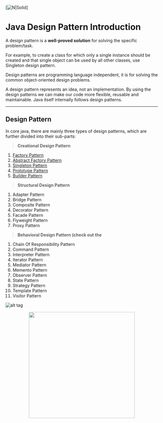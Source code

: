 [![N|Solid](http://scribbledtech.com/wp-content/uploads/2016/10/JAVA-DESIGN-PATTERNS.jpg)]

Java Design Pattern Introduction
==========================
A design pattern is a **well-proved solution** <i class="icon-cog"></i> for solving the specific problem/task. 

For example, to create a class for which only a single instance should be created and that single object can be used by all other classes, use Singleton design pattern.

Design patterns are programming language independent, it is for solving the common object-oriented design problems.

A design pattern represents an idea, not an implementation. By using the design patterns we can make our code more flexible, reusable and maintainable. 
Java itself internally follows design patterns.

----------


Design Pattern
-------------

In core java, there are mainly three types of design patterns, which are further divided into their sub-parts:

>**Creational Design Pattern**
1. [Factory Pattern](src/main/java/com/jmc/creational_patterns/factory_pattern)
2. [Abstract Factory Pattern](src/main/java/com/jmc/creational_patterns/abstract_pattern)
3. [Singleton Pattern](src/main/java/com/jmc/creational_patterns/singleton_pattern)
4. [Prototype Pattern](src/main/java/com/jmc/creational_patterns/prototype_pattern)
5. [Builder Pattern](src/main/java/com/jmc/creational_patterns/builder_pattern)
>**Structural Design Pattern**
1. Adapter Pattern
2. Bridge Pattern
3. Composite Pattern
4. Decorator Pattern
5. Facade Pattern
6. Flyweight Pattern
7. Proxy Pattern
>**Behavioral Design Pattern (check out the**
1. Chain Of Responsibility Pattern
2. Command Pattern
3. Interpreter Pattern
4. Iterator Pattern
5. Mediator Pattern
6. Memento Pattern
7. Observer Pattern
8. State Pattern
8. Strategy Pattern
9. Template Pattern
10. Visitor Pattern

![alt tag](https://qph.ec.quoracdn.net/main-qimg-e966f479b74b12155f6a6ebdff1999cd-c)
<p align="center">
  <img src="https://qph.ec.quoracdn.net/main-qimg-e966f479b74b12155f6a6ebdff1999cd-c" width="350"/>
</p>
